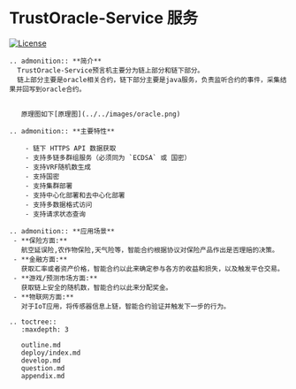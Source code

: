 # TrustOracle-Service 服务

[![License](https://img.shields.io/badge/license-Apache%202-4EB1BA.svg)](https://www.apache.org/licenses/LICENSE-2.0.html)


```eval_rst
.. admonition:: **简介**
  TrustOracle-Service预言机主要分为链上部分和链下部分。
  链上部分主要是oracle相关合约，链下部分主要是java服务，负责监听合约的事件，采集结果并回写到oracle合约。


```

```eval_rst
   原理图如下[原理图](../../images/oracle.png)
```

```eval_rst
.. admonition:: **主要特性**

    - 链下 HTTPS API 数据获取
    - 支持多链多群组服务（必须同为 `ECDSA` 或 国密）
    - 支持VRF随机数生成
    - 支持国密
    - 支持集群部署
    - 支持中心化部署和去中心化部署
    - 支持多数据格式访问
    - 支持请求状态查询  
```


```eval_rst
.. admonition:: **应用场景**
 - **保险方面:**  
   航空延误险,农作物保险,天气险等，智能合约根据协议对保险产品作出是否理赔的决策。  
 - **金融方面:**  
   获取汇率或者资产价格，智能合约以此来确定参与各方的收益和损失，以及触发平仓交易。  
 - **游戏/预测市场方面:**   
   获取链上安全的随机数，智能合约以此来分配奖金。  
 - **物联网方面:**  
   对于IoT应用，将传感器信息上链，智能合约验证并触发下一步的行为。     
```


```eval_rst
.. toctree::
   :maxdepth: 3

   outline.md
   deploy/index.md
   develop.md
   question.md
   appendix.md

```